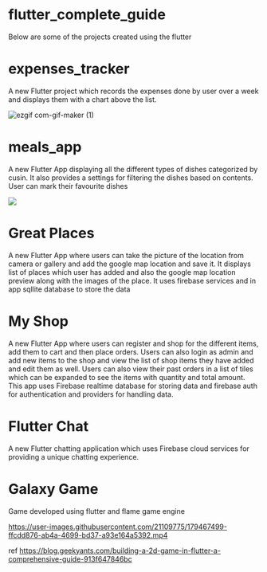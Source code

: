 # flutter_complete_guide

Below are some of the projects created using the flutter

# expenses_tracker

A new Flutter project which records the expenses done by user over a week and displays them with a chart above the list.

![ezgif com-gif-maker (1)](https://user-images.githubusercontent.com/21109775/171257132-55ab1a60-8386-4884-99a9-0520037a54d5.gif)

# meals_app

A new Flutter App displaying all the different types of dishes categorized by cusin. It also provides a settings for filtering the dishes based on contents.
User can mark their favourite dishes

![](https://github.com/vijeth11/UdemyMaxMillerFlutter/blob/main/meals_app/Meal%20App.gif)

# Great Places

A new Flutter App where users can take the picture of the location from camera or gallery and add the google map location and save it.
It displays list of places which user has added and also the google map location preview along with the images of the place. It uses firebase services
and in app sqllite database to store the data

# My Shop 

A new Flutter App where users can register and shop for the different items, add them to cart and then place orders. Users can also login as admin 
and add new items to the shop and view the list of shop items they have added and edit them as well. Users can also view their past orders in a list of tiles \
which can be expanded to see the items with quantity and total amount. This app uses Firebase realtime database for storing data and firebase auth for authentication
and providers for handling data.

# Flutter Chat

A new Flutter chatting application which uses Firebase cloud services for providing a unique chatting experience.

# Galaxy Game

Game developed using flutter and flame game engine 



https://user-images.githubusercontent.com/21109775/179467499-ffcdd876-ab4a-4699-bd37-a93e164a5392.mp4



 ref https://blog.geekyants.com/building-a-2d-game-in-flutter-a-comprehensive-guide-913f647846bc

